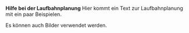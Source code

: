 **Hilfe bei der Laufbahnplanung** Hier kommt ein Text zur Laufbahnplanung mit
ein paar Beispielen.

Es können auch Bilder verwendet werden.
